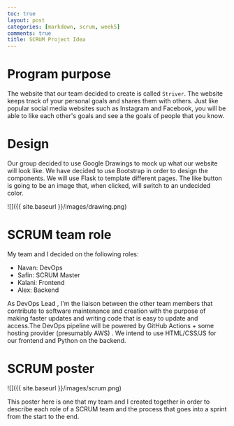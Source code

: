 ```yaml
---
toc: true
layout: post
categories: [markdown, scrum, week5]
comments: true
title: SCRUM Project Idea
---
```


# Program purpose

The website that our team decided to create is called `Striver`. The website keeps track of your personal goals and shares them with others. Just like popular social media websites such as Instagram and Facebook, you will be able to like each other's goals and see a the goals of people that you know.

# Design

Our group decided to use Google Drawings to mock up what our website will look like. We have decided to use Bootstrap in order to design the components. We will use Flask to template different pages. The like button is going to be an image that, when clicked, will switch to an undecided color.

![]({{ site.baseurl }}/images/drawing.png)

# SCRUM team role

My team and I decided on the following roles:

- Navan: DevOps
- Safin: SCRUM Master
- Kalani: Frontend
- Alex: Backend


As DevOps Lead , I'm the liaison between the other team members that contribute to software maintenance and creation with the purpose of making faster updates and writing code that is easy to update and access.The DevOps pipeline will be powered by GitHub Actions + some hosting provider (presumably AWS) . We intend to use HTML/CSS/JS for our frontend and Python on the backend. 

# SCRUM poster

![]({{ site.baseurl }}/images/scrum.png)

This poster here is one that my team and I created together in order to describe each role of a SCRUM team and the process that goes into a sprint from the start to the end.
